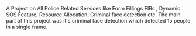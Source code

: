 A Project on All Police Related Services like Form Fillings FIRs , Dynamic SOS Feature, Resource Allocation, Criminal face detection etc.
The main part of this project was it's criminal face detection which detected 15 people in a single frame.

